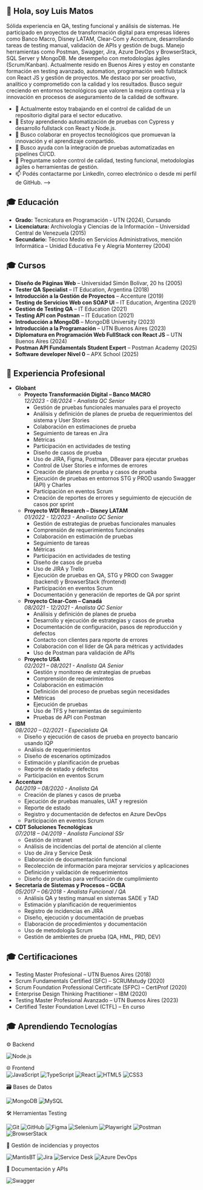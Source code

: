## 👋 Hola, soy Luis Matos
   <p>
    Sólida experiencia en QA, testing funcional y análisis de sistemas. He participado en proyectos de transformación digital para empresas líderes como Banco Macro, Disney LATAM, Clear-Com y Accenture, desarrollando tareas de testing manual, validación de APIs y gestión de bugs. Manejo herramientas como Postman, Swagger, Jira, Azure DevOps y BrowserStack, SQL Server y MongoDB. Me desempeño con metodologías ágiles (Scrum/Kanban). Actualmente resido en Buenos Aires y estoy en constante formación en testing avanzado, automation, programación web fullstack con React JS y gestión de proyectos. Me destaco por ser proactivo, analítico y comprometido con la calidad y los resultados. Busco seguir creciendo en entornos tecnológicos que valoren la mejora continua y la innovación en procesos de aseguramiento de la calidad de software.
  </p>

- 🔭 Actualmente estoy trabajando en el control de calidad de un repositorio digital para el sector educativo.
- 🌱 Estoy aprendiendo automatización de pruebas con Cypress y desarrollo fullstack con React y Node.js.
- 👯 Busco colaborar en proyectos tecnológicos que promuevan la innovación y el aprendizaje compartido.
- 🤔 Busco ayuda con la integración de pruebas automatizadas en pipelines CI/CD.
- 💬 Preguntame sobre control de calidad, testing funcional, metodologías ágiles o herramientas de gestión.
- 📫 Podés contactarme por LinkedIn, correo electrónico o desde mi perfil de GitHub.
-->

## 🎓 Educación
<ul>
  <li>
    <strong>Grado:</strong> Tecnicatura en Programación - UTN (2024), Cursando
  </li>
  <li>
    <strong>Licenciatura:</strong> Archivología y Ciencias de la Información – Universidad Central de Venezuela (2015)
  </li>
  <li>
    <strong>Secundario:</strong> Técnico Medio en Servicios Administrativos, mención Informática – Unidad Educativa Fe y Alegría Monterrey (2004)
  </li>
</ul>

## 🎓 Cursos
<ul>
  <li><strong>Diseño de Páginas Web</strong> – Universidad Simón Bolívar, 20 hs (2005)</li>
  <li><strong>Tester QA Specialist</strong> – IT Education, Argentina (2018)</li>
  <li><strong>Introducción a la Gestión de Proyectos</strong> – Accenture (2019)</li>
  <li><strong>Testing de Servicios Web con SOAP UI</strong> – IT Education, Argentina (2021)</li>
  <li><strong>Gestión de Testing QA</strong> – IT Education (2021)</li>
  <li><strong>Testing API con Postman</strong> – IT Education (2021)</li>
  <li><strong>Introducción a MongoDB</strong> – MongoDB University (2023)</li>
  <li><strong>Introducción a la Programación</strong> – UTN Buenos Aires (2023)</li>
  <li><strong>Diplomatura en Programación Web FullStack con React JS</strong> – UTN Buenos Aires (2024)</li>
  <li><strong>Postman API Fundamentals Student Expert</strong> – Postman Academy (2025)</li>
  <li><strong>Software developer Nivel 0</strong> – APX School (2025)</li>
</ul>



## 💼 Experiencia Profesional
<ul>
  <li>
    <strong>Globant</strong>
    <ul>
      <li>
        <strong>Proyecto Transformación Digital – Banco MACRO</strong><br>
        <em>12/2023 - 08/2024 - Analista QC Senior</em>
        <ul>
          <li>Gestión de pruebas funcionales manuales para el proyecto</li>
          <li>Análisis y definición de planes de prueba de requerimientos del sistema y User Stories</li>
          <li>Colaboración en estimaciones de prueba</li>
          <li>Seguimiento de tareas en Jira</li>
          <li>Métricas</li>
          <li>Participación en actividades de testing</li>
          <li>Diseño de casos de prueba</li>
          <li>Uso de JIRA, Figma, Postman, DBeaver para ejecutar pruebas</li>
          <li>Control de User Stories e informes de errores</li>
          <li>Creación de planes de prueba y casos de prueba</li>
          <li>Ejecución de pruebas en entornos STG y PROD usando Swagger (API) y Charles</li>
          <li>Participación en eventos Scrum</li>
          <li>Creación de reportes de errores y seguimiento de ejecución de casos por sprint</li>
        </ul>
      </li>
      <li>
        <strong>Proyecto WDI Research – Disney LATAM</strong><br>
        <em>01/2022 - 12/2023 - Analista QC Senior</em>
        <ul>
          <li>Gestión de estrategias de pruebas funcionales manuales</li>
          <li>Comprensión de requerimientos funcionales</li>
          <li>Colaboración en estimación de pruebas</li>
          <li>Seguimiento de tareas</li>
          <li>Métricas</li>
          <li>Participación en actividades de testing</li>
          <li>Diseño de casos de prueba</li>
          <li>Uso de JIRA y Trello</li>
          <li>Ejecución de pruebas en QA, STG y PROD con Swagger (backend) y BrowserStack (frontend)</li>
          <li>Participación en eventos Scrum</li>
          <li>Documentación y generación de reportes de QA por sprint</li>
        </ul>
      </li>
      <li>
        <strong>Proyecto Clear-Com – Canadá</strong><br>
        <em>08/2021 - 12/2021 - Analista QC Senior</em>
        <ul>
          <li>Análisis y definición de planes de prueba</li>
          <li>Desarrollo y ejecución de estrategias y casos de prueba</li>
          <li>Documentación de configuración, pasos de reproducción y defectos</li>
          <li>Contacto con clientes para reporte de errores</li>
          <li>Colaboración con el líder de QA para métricas y actividades</li>
          <li>Uso de Postman para validación de APIs</li>
        </ul>
      </li>
      <li>
        <strong>Proyecto USA</strong><br>
        <em>02/2021 – 08/2021 - Analista QA Senior</em>
        <ul>
          <li>Gestión y monitoreo de estrategias de pruebas</li>
          <li>Comprensión de requerimientos</li>
          <li>Colaboración en estimación</li>
          <li>Definición del proceso de pruebas según necesidades</li>
          <li>Métricas</li>
          <li>Ejecución de pruebas</li>
          <li>Uso de TFS y herramientas de seguimiento</li>
          <li>Pruebas de API con Postman</li>
        </ul>
      </li>
    </ul>
  </li>
  <li>
    <strong>IBM</strong><br>
    <em>08/2020 – 02/2021 - Especialista QA</em>
    <ul>
      <li>Diseño y ejecución de casos de prueba en proyecto bancario usando IQP</li>
      <li>Análisis de requerimientos</li>
      <li>Diseño de escenarios optimizados</li>
      <li>Estimación y planificación de pruebas</li>
      <li>Reporte de estado y defectos</li>
      <li>Participación en eventos Scrum</li>
    </ul>
  </li>
  <li>
    <strong>Accenture</strong><br>
    <em>04/2019 – 08/2020 - Analista QA</em>
    <ul>
      <li>Creación de planes y casos de prueba</li>
      <li>Ejecución de pruebas manuales, UAT y regresión</li>
      <li>Reporte de estado</li>
      <li>Registro y documentación de defectos en Azure DevOps</li>
      <li>Participación en eventos Scrum</li>
    </ul>
  </li>
  <li>
    <strong>CDT Soluciones Tecnológicas</strong><br>
    <em>07/2018 – 04/2019 - Analista Funcional SSr</em>
    <ul>
      <li>Gestión de intranet</li>
      <li>Análisis de incidencias del portal de atención al cliente</li>
      <li>Uso de Jira y Service Desk</li>
      <li>Elaboración de documentación funcional</li>
      <li>Recolección de información para mejorar servicios y aplicaciones</li>
      <li>Definición y validación de requerimientos</li>
      <li>Diseño de pruebas para verificación de cumplimiento</li>
    </ul>
  </li>
  <li>
    <strong>Secretaría de Sistemas y Procesos – GCBA</strong><br>
    <em>05/2017 – 06/2018 - Analista Funcional / QA</em>
    <ul>
      <li>Análisis QA y testing manual en sistemas SADE y TAD</li>
      <li>Estimación y planificación de requerimientos</li>
      <li>Registro de incidencias en JIRA</li>
      <li>Diseño, ejecución y documentación de pruebas</li>
      <li>Elaboración de procedimientos y documentación</li>
      <li>Uso de metodología Scrum</li>
      <li>Gestión de ambientes de prueba (QA, HML, PRD, DEV)</li>
    </ul>
  </li>
</ul>


## 🎓 Certificaciones
<ul>
  <li>Testing Master Profesional – UTN Buenos Aires (2018)</li>
  <li>Scrum Fundamentals Certified (SFC) – SCRUMstudy (2020)</li>
  <li>Scrum Foundation Professional Certificate (SFPC) – CertiProf (2020)</li>
  <li>Enterprise Design Thinking Practitioner – IBM (2020)</li>
  <li>Testing Master Profesional Avanzado – UTN Buenos Aires (2023)</li>
  <li>Certified Tester Foundation Level (CTFL) – En curso</li>
</ul>


## 🎓 Aprendiendo Tecnologías
⚙️ Backend

![Node.js](https://img.shields.io/badge/Node.js-339933?style=flat&logo=nodedotjs&logoColor=white)



🌐 Frontend  
![JavaScript](https://img.shields.io/badge/JavaScript-F7DF1E?style=flat&logo=javascript&logoColor=black)  ![TypeScript](https://img.shields.io/badge/TypeScript-3178C6?style=flat&logo=typescript&logoColor=white)  ![React](https://img.shields.io/badge/React-20232A?style=flat&logo=react&logoColor=61DAFB)  ![HTML5](https://img.shields.io/badge/HTML5-E34F26?style=flat&logo=html5&logoColor=white)  ![CSS3](https://img.shields.io/badge/CSS3-1572B6?style=flat&logo=css3&logoColor=white)



🗃️ Bases de Datos

![MongoDB](https://img.shields.io/badge/MongoDB-47A248?style=flat&logo=mongodb&logoColor=white)  ![MySQL](https://img.shields.io/badge/MySQL-4479A1?style=flat&logo=mysql&logoColor=white)


🛠️ Herramientas Testing

![Git](https://img.shields.io/badge/Git-F05032?style=flat&logo=git&logoColor=white)  ![GitHub](https://img.shields.io/badge/GitHub-181717?style=flat&logo=github&logoColor=white)  ![Figma](https://img.shields.io/badge/Figma-F24E1E?style=flat&logo=figma&logoColor=white)  ![Selenium](https://img.shields.io/badge/Selenium-43B02A?style=flat&logo=selenium&logoColor=white)  ![Playwright](https://img.shields.io/badge/Playwright-2EAD33?style=flat&logo=playwright&logoColor=white)  ![Postman](https://img.shields.io/badge/Postman-FF6C37?style=flat&logo=postman&logoColor=white)  ![BrowserStack](https://img.shields.io/badge/BrowserStack-FF6C37?style=flat&logo=browserstack&logoColor=white)



🐞 Gestión de incidencias y proyectos

![MantisBT](https://img.shields.io/badge/MantisBT-507C1D?style=flat&logo=mantis&logoColor=white)  ![Jira](https://img.shields.io/badge/Jira-0052CC?style=flat&logo=jira&logoColor=white)
![Service Desk](https://img.shields.io/badge/Service_Desk-0052CC?style=flat&logo=atlassian&logoColor=white)  ![Azure DevOps](https://img.shields.io/badge/Azure_DevOps-0078D7?style=flat&logo=azuredevops&logoColor=white)


🧪 Documentación y APIs

![Swagger](https://img.shields.io/badge/Swagger-85EA2D?style=flat&logo=swagger&logoColor=black)

